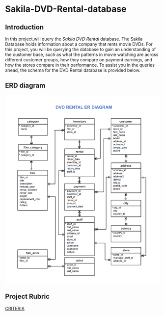 # Sakila-DVD-Rental-database
## Introduction 
In this project,will query the _Sakila DVD Rental_ database. 
The Sakila Database holds information about a company that rents movie DVDs.
For this project, you will be querying the database to gain an understanding of the customer base, 
such as what the patterns in movie watching are across different customer groups, how they compare on payment earnings,
and how the stores compare in their performance. To assist you in the queries ahead, the schema for the DVD Rental database is provided below.

## ERD diagram 

![DVD rental image]( dvd-rental-erd-2.png)


## Project Rubric
[CRITERIA](https://review.udacity.com/#!/rubrics/2095/view)


